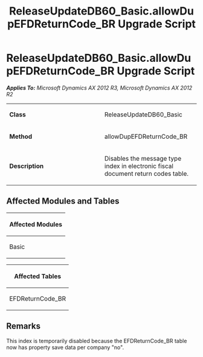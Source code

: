 ﻿---
title: ReleaseUpdateDB60_Basic.allowDupEFDReturnCode_BR Upgrade Script
TOCTitle: ReleaseUpdateDB60_Basic.allowDupEFDReturnCode_BR Upgrade Script
ms:assetid: 2d4ab8f5-2bea-189b-efb5-b52bb4f178e9
ms:mtpsurl: https://msdn.microsoft.com/en-us/library/JJ735987(v=AX.60)
ms:contentKeyID: 49707404
ms.date: 05/18/2015
mtps_version: v=AX.60
---

# ReleaseUpdateDB60\_Basic.allowDupEFDReturnCode\_BR Upgrade Script 


_**Applies To:** Microsoft Dynamics AX 2012 R3, Microsoft Dynamics AX 2012 R2_

<table>
<colgroup>
<col style="width: 50%" />
<col style="width: 50%" />
</colgroup>
<tbody>
<tr class="odd">
<td><p><strong>Class</strong></p></td>
<td><p>ReleaseUpdateDB60_Basic</p></td>
</tr>
<tr class="even">
<td><p><strong>Method</strong></p></td>
<td><p>allowDupEFDReturnCode_BR</p></td>
</tr>
<tr class="odd">
<td><p><strong>Description</strong></p></td>
<td><p>Disables the message type index in electronic fiscal document return codes table.</p></td>
</tr>
</tbody>
</table>


## Affected Modules and Tables

<table>
<colgroup>
<col style="width: 100%" />
</colgroup>
<thead>
<tr class="header">
<th><p>Affected Modules</p></th>
</tr>
</thead>
<tbody>
<tr class="odd">
<td><p>Basic</p></td>
</tr>
</tbody>
</table>


<table>
<colgroup>
<col style="width: 100%" />
</colgroup>
<thead>
<tr class="header">
<th><p>Affected Tables</p></th>
</tr>
</thead>
<tbody>
<tr class="odd">
<td><p>EFDReturnCode_BR</p></td>
</tr>
</tbody>
</table>


## Remarks

This index is temporarily disabled because the EFDReturnCode\_BR table now has property save data per company "no".

  


